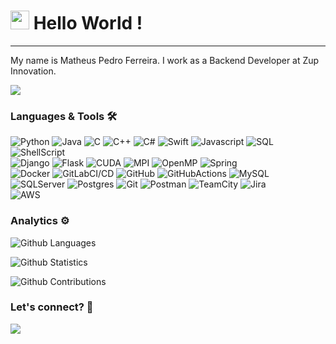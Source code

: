 




<h1><img src="https://emojis.slackmojis.com/emojis/images/1531849430/4246/blob-sunglasses.gif?1531849430" width="30"/> Hello World ! </h1> <hr>

My name is Matheus Pedro Ferreira. I work as a Backend Developer at Zup Innovation.

![](http://estruyf-github.azurewebsites.net/api/VisitorHit?user=MrChase95&repo=MrChase95&countColorcountColor)

### Languages & Tools 🛠  
![Python](https://img.shields.io/badge/-Python-05122A?style=flat&color=green)&nbsp;![Java](https://img.shields.io/badge/-Java-05122A?style=flat&color=green)&nbsp;![C](https://img.shields.io/badge/-C-05122A?style=flat&color=green)&nbsp;![C++](https://img.shields.io/badge/-C++-05122A?style=flat&color=green)&nbsp;![C#](https://img.shields.io/badge/-C%23-05122A?style=flat&color=green)&nbsp;![Swift](https://img.shields.io/badge/-Swift-05122A?style=flat&color=green)&nbsp;![Javascript](https://img.shields.io/badge/-Javascript-05122A?style=flat&color=green)&nbsp;![SQL](https://img.shields.io/badge/-SQL-05122A?style=flat&color=green)&nbsp;![ShellScript](https://img.shields.io/badge/-Shell%20Script-05122A?style=flat&color=green)&nbsp;  
![Django](https://img.shields.io/badge/-Django-05122A?style=flat&color=orange)&nbsp;![Flask](https://img.shields.io/badge/-Flask-05122A?style=flat&color=orange)&nbsp;![CUDA](https://img.shields.io/badge/-CUDA-05122A?style=flat&color=orange)&nbsp;![MPI](https://img.shields.io/badge/-MPI-05122A?style=flat&color=orange)&nbsp;![OpenMP](https://img.shields.io/badge/-OpenMP-05122A?style=flat&color=orange)&nbsp;![Spring](https://img.shields.io/badge/-Spring-05122A?style=flat&color=orange)&nbsp;  
![Docker](https://img.shields.io/badge/-Docker-05122A?style=flat&color=gray)&nbsp;![GitLabCI/CD](https://img.shields.io/badge/-GitLab%20CI/CD-05122A?style=flat&color=gray)&nbsp;![GitHub](https://img.shields.io/badge/-GitHub-05122A?style=flat&color=gray)&nbsp;![GitHubActions](https://img.shields.io/badge/-GitHub%20Actions-05122A?style=flat&color=gray)&nbsp;![MySQL](https://img.shields.io/badge/-MySQL-05122A?style=flat&color=gray)&nbsp;![SQLServer](https://img.shields.io/badge/-SQL%20Server-05122A?style=flat&color=gray)&nbsp;![Postgres](https://img.shields.io/badge/-Postgres-05122A?style=flat&color=gray)&nbsp;![Git](https://img.shields.io/badge/-Git-05122A?style=flat&color=gray)&nbsp;![Postman](https://img.shields.io/badge/-Postman-05122A?style=flat&color=gray)&nbsp;![TeamCity](https://img.shields.io/badge/-TeamCity-05122A?style=flat&color=gray)&nbsp;![Jira](https://img.shields.io/badge/-Jira-05122A?style=flat&color=gray)&nbsp;  
![AWS](https://img.shields.io/badge/-AWS-05122A?style=flat&color=blue)&nbsp;  


### Analytics ⚙️

![Github Languages](https://github-readme-stats.vercel.app/api/top-langs/?username=MrChase95&layout=compact&count_private=true&hide=html,css)

![Github Statistics](https://github-readme-stats.vercel.app/api/?username=MrChase95&count_private=true&show_icons=true)

![Github Contributions](https://github-readme-streak-stats.herokuapp.com/?user=MrChase95&hide_border=true)

### Let's connect? 🤝

<p align="left">

<a href="https://www.linkedin.com/in/matheus-pedro-ferreira/"><img src="https://img.shields.io/badge/-LinkedIn-0077B5?style=flat&logo=Linkedin&logoColor=white"/></a>
